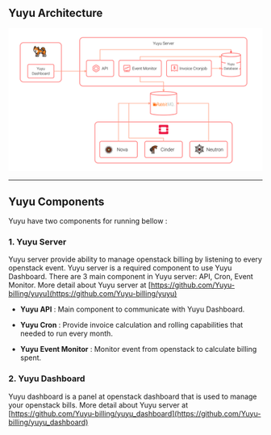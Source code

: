## **Yuyu Architecture**

![yuyudiagram](assets/images/yuyudiagram.png)

---

## **Yuyu Components**
Yuyu have two components for running bellow :

### 1. Yuyu Server

Yuyu server provide ability to manage openstack billing by listening to every openstack event. Yuyu server is a required component to use Yuyu Dashboard. There are 3 main component in Yuyu server: API, Cron, Event Monitor. More detail about Yuyu server at [https://github.com/Yuyu-billing/yuyu](https://github.com/Yuyu-billing/yuyu)


- **Yuyu API** : Main component to communicate with Yuyu Dashboard.

- **Yuyu Cron** : Provide invoice calculation and rolling capabilities that needed to run every month.

- **Yuyu Event Monitor** : Monitor event from openstack to calculate billing spent.

### 2. Yuyu Dashboard

Yuyu dashboard is a panel at openstack dashboard that is used to manage your openstack bills. More detail about Yuyu server at [https://github.com/Yuyu-billing/yuyu_dashboard](https://github.com/Yuyu-billing/yuyu_dashboard)
